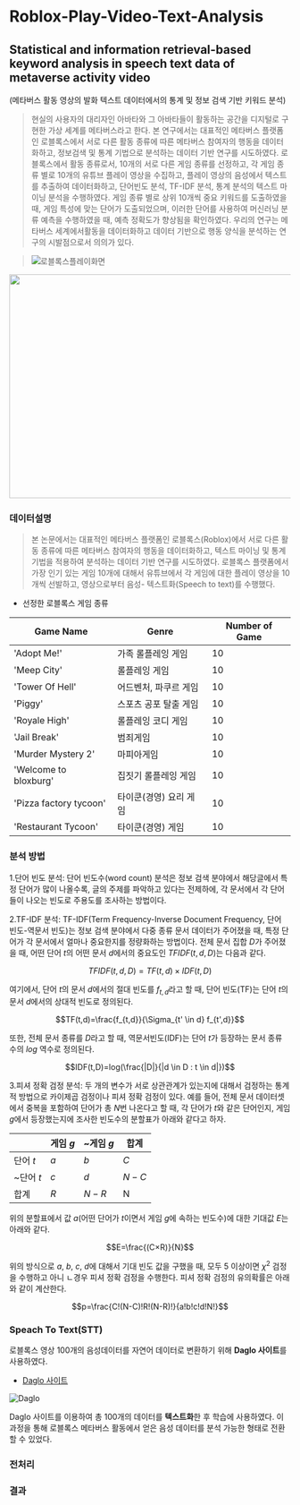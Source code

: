 # Roblox-Play-Video-Text-Analysis

## Statistical and information retrieval-based keyword analysis in speech text data of metaverse activity video
(메타버스 활동 영상의 발화 텍스트 데이터에서의 통계 및 정보 검색 기반 키워드 분석)

> 현실의 사용자의 대리자인 아바타와 그 아바타들이 활동하는 공간을 디지털로 구현한 가상 세계를 메타버스라고 한다. 본 연구에서는 대표적인 메타버스 플랫폼인 로블록스에서 서로 다른 활동 종류에 따른 메타버스 참여자의 행동을 데이터화하고, 정보검색 및 통계 기법으로 분석하는 데이터 기반 연구를 시도하였다. 로블록스에서 활동 종류로서, 10개의 서로 다른 게임 종류를 선정하고, 각 게임 종류 별로 10개의 유튜브 플레이 영상을 수집하고, 플레이 영상의 음성에서 텍스트를 추출하여 데이터화하고, 단어빈도 분석, TF-IDF 분석, 통계 분석의 텍스트 마이닝 분석을 수행하였다. 게임 종류 별로 상위 10개씩 중요 키워드를 도출하였을 때, 게임 특성에 맞는 단어가 도출되었으며, 이러한 단어를 사용하여 머신러닝 분류 예측을 수행하였을 때, 예측 정확도가 향상됨을 확인하였다. 우리의 연구는 메타버스 세계에서활동을 데이터화하고 데이터 기반으로 행동 양식을 분석하는 연구의 시발점으로서 의의가 있다.

> ![로블록스플레이화면](https://user-images.githubusercontent.com/108673913/236810618-c5b68622-2d2c-471f-a70a-7c4b4837ebf2.jpg) 

<img src="https://user-images.githubusercontent.com/108673913/236810618-c5b68622-2d2c-471f-a70a-7c4b4837ebf2.jpg" width="800" height="400"/>

### 데이터설명
> 본 논문에서는 대표적인 메타버스 플랫폼인
로블록스(Roblox)에서 서로 다른 활동 종류에 따른 메타버스
참여자의 행동을 데이터화하고, 텍스트 마이닝 및 통계 기법을
적용하여 분석하는 데이터 기반 연구를 시도하였다. 로블록스
플랫폼에서 가장 인기 있는 게임 10개에 대해서 유튜브에서 각
게임에 대한 플레이 영상을 10개씩 선발하고, 영상으로부터
음성- 텍스트화(Speech to text)를 수행했다. 

- 선정한 로블록스 게임 종류

|Game Name|Genre|Number of Game|
|------|---|---|
|'Adopt Me!'|가족 롤플레잉 게임|10|
|'Meep City'|롤플레잉 게임|10|
|'Tower Of Hell'|어드벤처, 파쿠르 게임|10|
|'Piggy'|스포츠 공포 탈출 게임|10|
|'Royale High'|롤플레잉 코디 게임|10|
|'Jail Break'|범죄게임|10|
|'Murder Mystery 2'|마피아게임|10|
|'Welcome to bloxburg'|집짓기 롤플레잉 게임|10|
|'Pizza factory tycoon'|타이쿤(경영) 요리 게임|10|
|'Restaurant Tycoon'|타이쿤(경영) 게임|10|

### 분석 방법
1.단어 빈도 분석: 단어 빈도수(word count) 분석은 정보 검색 분야에서 해당글에서 특정 단어가 많이 나올수록, 글의 주제를 파악하고 있다는 전제하에, 각 문서에서 각 단어들이 나오는 빈도로 주용도를 조사하는 방법이다.

2.TF-IDF 분석: TF-IDF(Term Frequency-Inverse Document Frequency, 단어 빈도-역문서 빈도)는 정보 검색 분야에서 다중 종류 문서 데이터가 주어졌을 때, 특정 단어가 각 문서에서 얼마나 중요한지를 정량화하는 방법이다. 전체 문서 집합 $D$가 주어졌을 때, 어떤 단어 $t$의 어떤 문서 $d$에서의 중요도인 $TFIDF(t,d,D)$는 다음과 같다.

$$TFIDF(t,d,D)=TF(t,d)×IDF(t,D)$$

여기에서, 단어 $t$의 문서 $d$에서의 절대 빈도를 $f_{t,d}$라고 할 때, 단어 빈도(TF)는 단어 $t$의 문서 $d$에서의 상대적 빈도로 정의된다.

$$TF(t,d)=\frac{f_{t,d}}{\Sigma_{t' \in d} f_{t',d}}$$

또한, 전체 문서 종류를 $D$라고 할 때, 역문서빈도(IDF)는 단어 $t$가 등장하는 문서 종류 수의 $log$ 역수로 정의된다.

$$IDF(t,D)=log(\frac{|D|}{|d \in D : t \in d|})$$

3.피셔 정확 검정 분석: 두 개의 변수가 서로 상관관계가 있는지에 대해서 검정하는 통계적 방법으로 카이제곱 검정이나 피셔 정확 검정이 있다. 예를 들어, 전체 문서 데이터셋에서 중복을 포함하여 단어가 총 $N$번 나온다고 할 때, 각 단어가 $t$와 같은 단어인지, 게임 $g$에서 등장했는지에 조사한 빈도수의 분할표가 아래와 같다고 하자.

||게임 $g$|~게임 $g$|합계|
|-----|-----|-----|-----|
|단어 $t$|$a$|$b$|$C$|
|~단어 $t$|$c$|$d$|$N-C$|
|합계|$R$|$N-R$|N|

위의 분할표에서 값 $a$(어떤 단어가 $t$이면서 게임 $g$에 속하는 빈도수)에 대한 기대값 $E$는 아래와 같다.

$$E=\frac{(C×R)}{N}$$

위의 방식으로 $a$, $b$, $c$, $d$에 대해서 기대 빈도 값을 구했을 때, 모두 5 이상이면 $\chi^2$ 검정을 수행하고 아니 ㄴ경우 피셔 정확 검정을 수행한다. 피셔 정확 검정의 유의확률은 아래와 같이 계산한다.

$$p=\frac{C!(N-C)!R!(N-R)!}{a!b!c!d!N!}$$

### Speach To Text(STT)

로블록스 영상 100개의 음성데이터를 자연어 데이터로 변환하기 위해 **Daglo 사이트**를 사용하였다.  
- [Daglo 사이트](https://daglo.ai/board?page=1)  

![Daglo](https://user-images.githubusercontent.com/110529690/236818374-b8625644-7dc1-4c8c-beba-f6b0a585776e.png)  
 
Daglo 사이트를 이용하여 총 100개의 데이터를 **텍스트화**한 후 학습에 사용하였다. 이 과정을 통해 로블록스 메타버스 활동에서 얻은 음성 데이터를 분석 가능한 형태로 전환할 수 있었다.

### 전처리

### 결과
